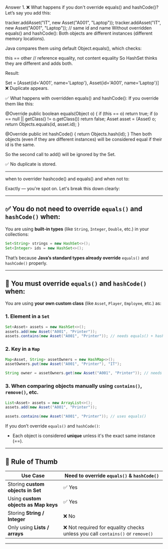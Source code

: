 Answer 1.
❌ What happens if you don't override equals() and hashCode()?
Let’s say you add this:

tracker.addAsset("IT", new Asset("A001", "Laptop"));
tracker.addAsset("IT", new Asset("A001", "Laptop")); // same id and name
Without overridden equals() and hashCode():
Both objects are different instances (different memory locations).

Java compares them using default Object.equals(), which checks:

this == other  // reference equality, not content equality
So HashSet thinks they are different and adds both.

Result:

Set<Asset> = [Asset{id='A001', name='Laptop'}, Asset{id='A001', name='Laptop'}]
❌ Duplicate appears.

✅ What happens with overridden equals() and hashCode():
If you override them like this:

@Override
public boolean equals(Object o) {
    if (this == o) return true;
    if (o == null || getClass() != o.getClass()) return false;
    Asset asset = (Asset) o;
    return Objects.equals(id, asset.id);
}

@Override
public int hashCode() {
    return Objects.hash(id);
}
Then both objects (even if they are different instances) will be considered equal if their id is the same.

So the second call to add() will be ignored by the Set.

✅ No duplicate is stored.

--------------------------------

when to overrider hashcode() and equals() and when not to:

Exactly — you're spot on. Let's break this down clearly:

---

## ✅ You do **not** need to override `equals()` and `hashCode()` when:

You are using **built-in types** (like `String`, `Integer`, `Double`, etc.) in your collections:

```java
Set<String> strings = new HashSet<>();
Set<Integer> ids = new HashSet<>();
```

That’s because **Java’s standard types already override** `equals()` and `hashCode()` properly.

---

## 🔁 You **must override** `equals()` and `hashCode()` when:

You are using **your own custom class** (like `Asset`, `Player`, `Employee`, etc.) as:

### 1. **Element in a `Set`**

```java
Set<Asset> assets = new HashSet<>();
assets.add(new Asset("A001", "Printer"));
assets.contains(new Asset("A001", "Printer")); // needs equals() + hashCode()
```

### 2. **Key in a `Map`**

```java
Map<Asset, String> assetOwners = new HashMap<>();
assetOwners.put(new Asset("A001", "Printer"), "IT");

String owner = assetOwners.get(new Asset("A001", "Printer")); // needs equals() + hashCode()
```

### 3. **When comparing objects manually using `contains()`, `remove()`, etc.**

```java
List<Asset> assets = new ArrayList<>();
assets.add(new Asset("A001", "Printer"));

assets.contains(new Asset("A001", "Printer")); // uses equals()
```

If you don’t override `equals()` and `hashCode()`:

* Each object is considered **unique** unless it's the exact same instance (==).

---

## 🧠 Rule of Thumb

| Use Case                             | Need to override `equals()` & `hashCode()`                                    |
| ------------------------------------ | ----------------------------------------------------------------------------- |
| Storing **custom objects in Set**    | ✅ Yes                                                                         |
| Using **custom objects as Map keys** | ✅ Yes                                                                         |
| Storing **String / Integer**         | ❌ No                                                                          |
| Only using **Lists / arrays**        | ❌ Not required for equality checks unless you call `contains()` or `remove()` |

---
